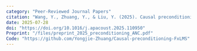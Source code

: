 ```yaml
---
category: "Peer-Reviewed Journal Papers"
citation: "Wang, Y., Zhuang, Y., & Liu, Y. (2025). Causal preconditioning filters design for real-time multichannel active noise control. <em>Applied Acoustics, 240</em>, 110950."
date: 2025-07-28
doi: "https://doi.org/10.1016/j.apacoust.2025.110950"
Preprint: "/files/preprint_2025_preconditioning_ANC.pdf"
Code: "https://github.com/Yongjie-Zhuang/Causal-preconditioning-FxLMS"
---
```

